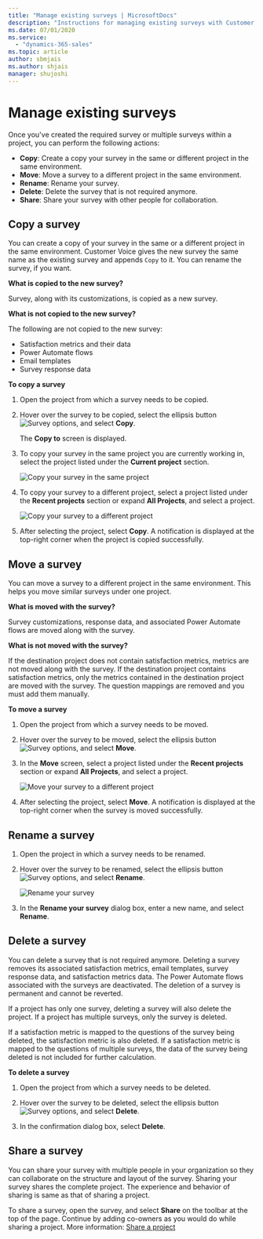 ```yaml
---
title: "Manage existing surveys | MicrosoftDocs"
description: "Instructions for managing existing surveys with Customer Voice"
ms.date: 07/01/2020
ms.service:
  - "dynamics-365-sales"
ms.topic: article
author: sbmjais
ms.author: shjais
manager: shujoshi
---
```


# Manage existing surveys

Once you've created the required survey or multiple surveys within a project, you can perform the following actions:

- **Copy**: Create a copy your survey in the same or different project in the same environment.
- **Move**: Move a survey to a different project in the same environment.
- **Rename**: Rename your survey.
- **Delete**: Delete the survey that is not required anymore.
- **Share**: Share your survey with other people for collaboration.

## Copy a survey

You can create a copy of your survey in the same or a different project in the same environment. Customer Voice gives the new survey the same name as the existing survey and appends `Copy` to it. You can rename the survey, if you want.

**What is copied to the new survey?**

Survey, along with its customizations, is copied as a new survey. 

**What is not copied to the new survey?**

The following are not copied to the new survey:

- Satisfaction metrics and their data
- Power Automate flows
- Email templates
- Survey response data

**To copy a survey**

1. Open the project from which a survey needs to be copied.

2. Hover over the survey to be copied, select the ellipsis button ![Survey options](media/project-options.png "Survey options"), and select **Copy**.

    The **Copy to** screen is displayed.

3. To copy your survey in the same project you are currently working in, select the project listed under the **Current project** section.

    ![Copy your survey in the same project](media/copy-survey-current.png "Copy your survey in the same project")

4. To copy your survey to a different project, select a project listed under the **Recent projects** section or expand **All Projects**, and select a project.

    ![Copy your survey to a different project](media/copy-survey-other.png "Copy your survey to a different project")

5. After selecting the project, select **Copy**. A notification is displayed at the top-right corner when the project is copied successfully.

## Move a survey

You can move a survey to a different project in the same environment. This helps you move similar surveys under one project.

**What is moved with the survey?**

Survey customizations, response data, and associated Power Automate flows are moved along with the survey. 

**What is not moved with the survey?**

If the destination project does not contain satisfaction metrics, metrics are not moved along with the survey. If the destination project contains satisfaction metrics, only the metrics contained in the destination project are moved with the survey. The question mappings are removed and you must add them manually.

**To move a survey**

1. Open the project from which a survey needs to be moved.

2. Hover over the survey to be moved, select the ellipsis button ![Survey options](media/project-options.png "Survey options"), and select **Move**.

3. In the **Move** screen, select a project listed under the **Recent projects** section or expand **All Projects**, and select a project.

    ![Move your survey to a different project](media/move-survey.png "Move your survey to a different project")

4. After selecting the project, select **Move**. A notification is displayed at the top-right corner when the survey is moved successfully.

## Rename a survey

1. Open the project in which a survey needs to be renamed.

2. Hover over the survey to be renamed, select the ellipsis button ![Survey options](media/project-options.png "Survey options"), and select **Rename**.

    ![Rename your survey](media/rename-survey.png "Rename your survey")

3. In the **Rename your survey** dialog box, enter a new name, and select **Rename**.

## Delete a survey

You can delete a survey that is not required anymore. Deleting a survey removes its associated satisfaction metrics, email templates, survey response data, and satisfaction metrics data. The Power Automate flows associated with the surveys are deactivated. The deletion of a survey is permanent and cannot be reverted.

If a project has only one survey, deleting a survey will also delete the project. If a project has multiple surveys, only the survey is deleted.

If a satisfaction metric is mapped to the questions of the survey being deleted, the satisfaction metric is also deleted. If a satisfaction metric is mapped to the questions of multiple surveys, the data of the survey being deleted is not included for further calculation.

**To delete a survey**

1. Open the project from which a survey needs to be deleted.

2. Hover over the survey to be deleted, select the ellipsis button ![Survey options](media/project-options.png "Survey options"), and select **Delete**.

3. In the confirmation dialog box, select **Delete**.

## Share a survey

You can share your survey with multiple people in your organization so they can collaborate on the structure and layout of  the survey. Sharing your survey shares the complete project. The experience and behavior of sharing is same as that of sharing a project.

To share a survey, open the survey, and select **Share** on the toolbar at the top of the page. Continue by adding co-owners as you would do while sharing a project. More information: [Share a project](manage-projects.md#share-a-project)